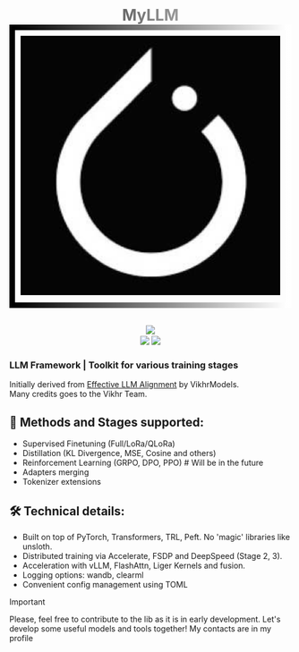 <div align="center">
  <h1 style="background: linear-gradient(to right, black, white); -webkit-background-clip: text; -webkit-text-fill-color: transparent; margin: 0;">
        MyLLM
    </h1>
    <div style="border: 10px solid; border-image: linear-gradient(to right, black, white) 1; padding: 10px; display: inline-block;">
        <img src="assets/torch.jpg" alt="gallery" width="500"/>
    </div>
    <br>
    <br>
    <p align="center">
        <img src="https://img.shields.io/github/issues/Raumberg/myllm?style=for-the-badge">
        <br>
        <img src="https://img.shields.io/github/languages/count/Raumberg/myllm?style=for-the-badge">
        <img src="https://img.shields.io/github/repo-size/Raumberg/myllm?style=for-the-badge">
        <br>
    </p>
</div>

### LLM Framework | Toolkit for various training stages
Initially derived from [Effective LLM Alignment](https://github.com/VikhrModels/effective_llm_alignment/) by VikhrModels.  
Many credits goes to the Vikhr Team.
## 🚀 Methods and Stages supported:
- Supervised Finetuning (Full/LoRa/QLoRa)
- Distillation (KL Divergence, MSE, Cosine and others)
- Reinforcement Learning (GRPO, DPO, PPO) # Will be in the future
- Adapters merging
- Tokenizer extensions
## 🛠️ Technical details:
- Built on top of PyTorch, Transformers, TRL, Peft. No 'magic' libraries like unsloth.
- Distributed training via Accelerate, FSDP and DeepSpeed (Stage 2, 3).
- Acceleration with vLLM, FlashAttn, Liger Kernels and fusion.
- Logging options: wandb, clearml
- Convenient config management using TOML

> [!IMPORTANT]
> Please, feel free to contribute to the lib as it is in early development. Let's develop some useful models and tools together! My contacts are in my profile